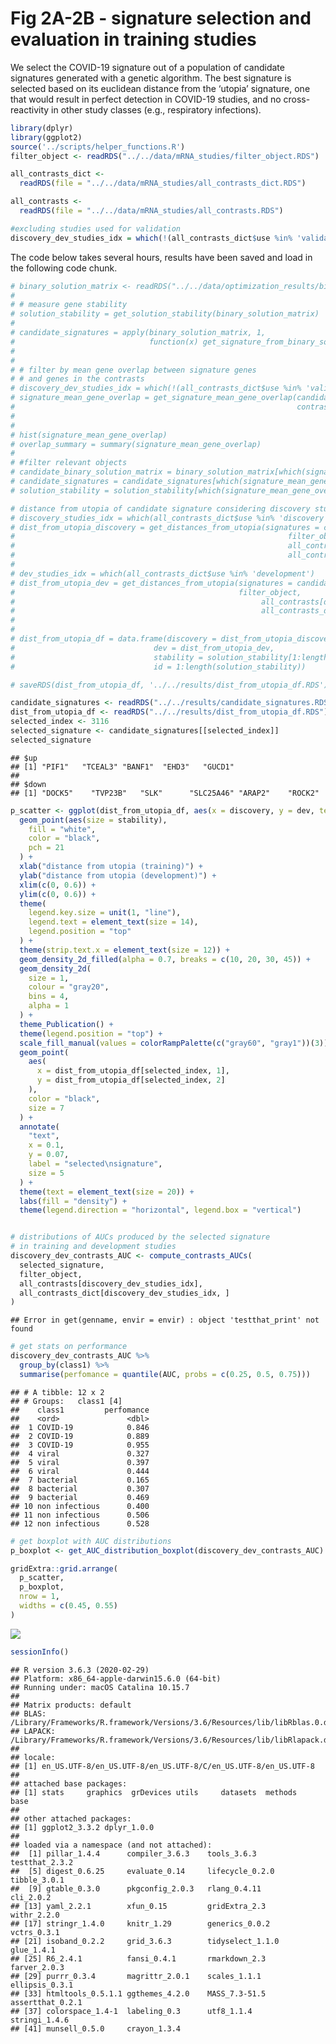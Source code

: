 Fig 2A-2B - signature selection and evaluation in training studies
================

We select the COVID-19 signature out of a population of candidate
signatures generated with a genetic algorithm. The best signature is
selected based on its euclidean distance from the ‘utopia’ signature,
one that would result in perfect detection in COVID-19 studies, and no
cross-reactivity in other study classes (e.g., respiratory infections).

``` r
library(dplyr)
library(ggplot2)
source('../scripts/helper_functions.R')
filter_object <- readRDS("../../data/mRNA_studies/filter_object.RDS")

all_contrasts_dict <-
  readRDS(file = "../../data/mRNA_studies/all_contrasts_dict.RDS")

all_contrasts <-
  readRDS(file = "../../data/mRNA_studies/all_contrasts.RDS")

#excluding studies used for validation
discovery_dev_studies_idx = which(!(all_contrasts_dict$use %in% 'validation'))
```

The code below takes several hours, results have been saved and load in
the following code chunk.

``` r
# binary_solution_matrix <- readRDS("../../data/optimization_results/binary_solution_matrix.RDS")
#
# # measure gene stability
# solution_stability = get_solution_stability(binary_solution_matrix)
#
# candidate_signatures = apply(binary_solution_matrix, 1,
#                              function(x) get_signature_from_binary_solution(x,
#                                                                             filter_object))
#
# # filter by mean gene overlap between signature genes
# # and genes in the contrasts
# discovery_dev_studies_idx = which(!(all_contrasts_dict$use %in% 'validation'))
# signature_mean_gene_overlap = get_signature_mean_gene_overlap(candidate_signatures,
#                                                               contrasts = all_contrasts[discovery_dev_studies_idx])
#
#
# hist(signature_mean_gene_overlap)
# overlap_summary = summary(signature_mean_gene_overlap)
#
# #filter relevant objects
# candidate_binary_solution_matrix = binary_solution_matrix[which(signature_mean_gene_overlap > overlap_summary[3]), ]
# candidate_signatures = candidate_signatures[which(signature_mean_gene_overlap > overlap_summary[3])]
# solution_stability = solution_stability[which(signature_mean_gene_overlap > overlap_summary[3])]

# distance from utopia of candidate signature considering discovery studies
# discovery_studies_idx = which(all_contrasts_dict$use %in% 'discovery')
# dist_from_utopia_discovery = get_distances_from_utopia(signatures = candidate_signatures,
#                                                             filter_object,
#                                                             all_contrasts[discovery_studies_idx],
#                                                             all_contrasts_dict[discovery_studies_idx, ])
#
# dev_studies_idx = which(all_contrasts_dict$use %in% 'development')
# dist_from_utopia_dev = get_distances_from_utopia(signatures = candidate_signatures,
#                                                  filter_object,
#                                                       all_contrasts[dev_studies_idx],
#                                                       all_contrasts_dict[dev_studies_idx, ])
#
#
# dist_from_utopia_df = data.frame(discovery = dist_from_utopia_discovery,
#                               dev = dist_from_utopia_dev,
#                               stability = solution_stability[1:length(dist_from_utopia_discovery)],
#                               id = 1:length(solution_stability))

# saveRDS(dist_from_utopia_df, '../../results/dist_from_utopia_df.RDS')
```

``` r
candidate_signatures <- readRDS("../../results/candidate_signatures.RDS")
dist_from_utopia_df <- readRDS("../../results/dist_from_utopia_df.RDS")
selected_index <- 3116
selected_signature <- candidate_signatures[[selected_index]]
selected_signature
```

    ## $up
    ## [1] "PIF1"   "TCEAL3" "BANF1"  "EHD3"   "GUCD1" 
    ## 
    ## $down
    ## [1] "DOCK5"    "TVP23B"   "SLK"      "SLC25A46" "ARAP2"    "ROCK2"

``` r
p_scatter <- ggplot(dist_from_utopia_df, aes(x = discovery, y = dev, text = id)) +
  geom_point(aes(size = stability),
    fill = "white",
    color = "black",
    pch = 21
  ) +
  xlab("distance from utopia (training)") +
  ylab("distance from utopia (development)") +
  xlim(c(0, 0.6)) +
  ylim(c(0, 0.6)) +
  theme(
    legend.key.size = unit(1, "line"),
    legend.text = element_text(size = 14),
    legend.position = "top"
  ) +
  theme(strip.text.x = element_text(size = 12)) +
  geom_density_2d_filled(alpha = 0.7, breaks = c(10, 20, 30, 45)) +
  geom_density_2d(
    size = 1,
    colour = "gray20",
    bins = 4,
    alpha = 1
  ) +
  theme_Publication() +
  theme(legend.position = "top") +
  scale_fill_manual(values = colorRampPalette(c("gray60", "gray1"))(3)) +
  geom_point(
    aes(
      x = dist_from_utopia_df[selected_index, 1],
      y = dist_from_utopia_df[selected_index, 2]
    ),
    color = "black",
    size = 7
  ) +
  annotate(
    "text",
    x = 0.1,
    y = 0.07,
    label = "selected\nsignature",
    size = 5
  ) +
  theme(text = element_text(size = 20)) +
  labs(fill = "density") +
  theme(legend.direction = "horizontal", legend.box = "vertical")


# distributions of AUCs produced by the selected signature
# in training and development studies
discovery_dev_contrasts_AUC <- compute_contrasts_AUCs(
  selected_signature,
  filter_object,
  all_contrasts[discovery_dev_studies_idx],
  all_contrasts_dict[discovery_dev_studies_idx, ]
)
```

    ## Error in get(genname, envir = envir) : object 'testthat_print' not found

``` r
# get stats on performance
discovery_dev_contrasts_AUC %>%
  group_by(class1) %>%
  summarise(perfomance = quantile(AUC, probs = c(0.25, 0.5, 0.75)))
```

    ## # A tibble: 12 x 2
    ## # Groups:   class1 [4]
    ##    class1         perfomance
    ##    <ord>               <dbl>
    ##  1 COVID-19            0.846
    ##  2 COVID-19            0.889
    ##  3 COVID-19            0.955
    ##  4 viral               0.327
    ##  5 viral               0.397
    ##  6 viral               0.444
    ##  7 bacterial           0.165
    ##  8 bacterial           0.307
    ##  9 bacterial           0.469
    ## 10 non infectious      0.400
    ## 11 non infectious      0.506
    ## 12 non infectious      0.528

``` r
# get boxplot with AUC distributions
p_boxplot <- get_AUC_distribution_boxplot(discovery_dev_contrasts_AUC)

gridExtra::grid.arrange(
  p_scatter,
  p_boxplot,
  nrow = 1,
  widths = c(0.45, 0.55)
)
```

![](fig_2_signature_selection_files/figure-gfm/unnamed-chunk-3-1.png)<!-- -->

``` r
sessionInfo()
```

    ## R version 3.6.3 (2020-02-29)
    ## Platform: x86_64-apple-darwin15.6.0 (64-bit)
    ## Running under: macOS Catalina 10.15.7
    ## 
    ## Matrix products: default
    ## BLAS:   /Library/Frameworks/R.framework/Versions/3.6/Resources/lib/libRblas.0.dylib
    ## LAPACK: /Library/Frameworks/R.framework/Versions/3.6/Resources/lib/libRlapack.dylib
    ## 
    ## locale:
    ## [1] en_US.UTF-8/en_US.UTF-8/en_US.UTF-8/C/en_US.UTF-8/en_US.UTF-8
    ## 
    ## attached base packages:
    ## [1] stats     graphics  grDevices utils     datasets  methods   base     
    ## 
    ## other attached packages:
    ## [1] ggplot2_3.3.2 dplyr_1.0.0  
    ## 
    ## loaded via a namespace (and not attached):
    ##  [1] pillar_1.4.4      compiler_3.6.3    tools_3.6.3       testthat_2.3.2   
    ##  [5] digest_0.6.25     evaluate_0.14     lifecycle_0.2.0   tibble_3.0.1     
    ##  [9] gtable_0.3.0      pkgconfig_2.0.3   rlang_0.4.11      cli_2.0.2        
    ## [13] yaml_2.2.1        xfun_0.15         gridExtra_2.3     withr_2.2.0      
    ## [17] stringr_1.4.0     knitr_1.29        generics_0.0.2    vctrs_0.3.1      
    ## [21] isoband_0.2.2     grid_3.6.3        tidyselect_1.1.0  glue_1.4.1       
    ## [25] R6_2.4.1          fansi_0.4.1       rmarkdown_2.3     farver_2.0.3     
    ## [29] purrr_0.3.4       magrittr_2.0.1    scales_1.1.1      ellipsis_0.3.1   
    ## [33] htmltools_0.5.1.1 ggthemes_4.2.0    MASS_7.3-51.5     assertthat_0.2.1 
    ## [37] colorspace_1.4-1  labeling_0.3      utf8_1.1.4        stringi_1.4.6    
    ## [41] munsell_0.5.0     crayon_1.3.4
